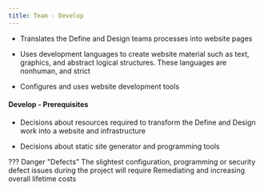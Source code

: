 ```yaml
---
title: Team - Develop
---
```


- Translates the Define and Design teams processes into website pages 

- Uses development languages to create website material such as text, graphics, and abstract logical structures. These languages are nonhuman, and strict 

- Configures and uses website development tools

#### Develop - Prerequisites
- Decisions about resources required to transform the Define and Design work into a website and infrastructure

- Decisions about static site generator and programming tools
		

??? Danger "Defects"
	The slightest configuration, programming or security defect issues during the project will require Remediating and increasing overall lifetime costs 
